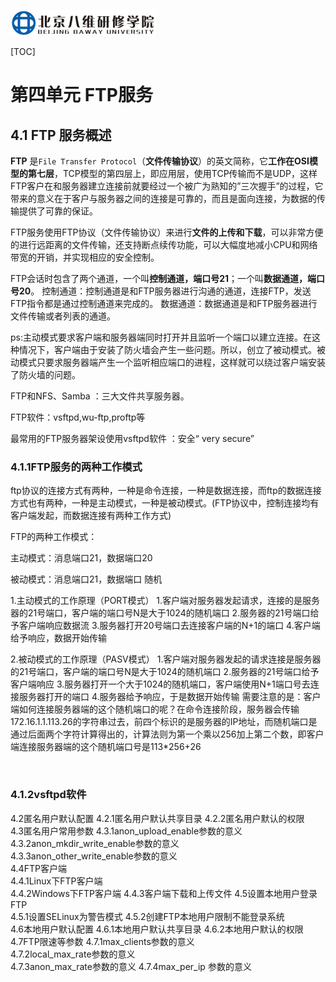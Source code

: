 ![1567044038533](assets/1567044038533.png)



[TOC]







# 第四单元 FTP服务



## 4.1 FTP 服务概述	

**FTP** 是`File Transfer Protocol`（**文件传输协议**）的英文简称，它**工作在OSI模型的第七层**，TCP模型的第四层上，即应用层，使用TCP传输而不是UDP，这样FTP客户在和服务器建立连接前就要经过一个被广为熟知的”三次握手”的过程，它带来的意义在于客户与服务器之间的连接是可靠的，而且是面向连接，为数据的传输提供了可靠的保证。

FTP服务使用FTP协议（文件传输协议）来进行**文件的上传和下载**，可以非常方便的进行远距离的文件传输，还支持断点续传功能，可以大幅度地减小CPU和网络带宽的开销，并实现相应的安全控制。

FTP会话时包含了两个通道，一个叫**控制通道，端口号21**；一个叫**数据通道，端口号20**。 
控制通道：控制通道是和FTP服务器进行沟通的通道，连接FTP，发送FTP指令都是通过控制通道来完成的。 
数据通道：数据通道是和FTP服务器进行文件传输或者列表的通道。

ps:主动模式要求客户端和服务器端同时打开并且监听一个端口以建立连接。在这种情况下，客户端由于安装了防火墙会产生一些问题。所以，创立了被动模式。被动模式只要求服务器端产生一个监听相应端口的进程，这样就可以绕过客户端安装了防火墙的问题。

FTP和NFS、Samba ：三大文件共享服务器。

FTP软件：vsftpd,wu-ftp,proftp等

最常用的FTP服务器架设使用vsftpd软件 ：安全“ very secure”











### 4.1.1FTP服务的两种工作模式

ftp协议的连接方式有两种，一种是命令连接，一种是数据连接，而ftp的数据连接方式也有两种，一种是主动模式，一种是被动模式。(FTP协议中，控制连接均有客户端发起，而数据连接有两种工作方式)

FTP的两种工作模式：

主动模式：消息端口21，数据端口20

被动模式：消息端口21，数据端口 随机



1.主动模式的工作原理（PORT模式）
1.客户端对服务器发起请求，连接的是服务器的21号端口，客户端的端口号N是大于1024的随机端口 
2.服务器的21号端口给予客户端响应数据流 
3.服务器打开20号端口去连接客户端的N+1的端口 
4.客户端给予响应，数据开始传输

2.被动模式的工作原理（PASV模式）
1.客户端对服务器发起的请求连接是服务器的21号端口，客户端的端口号N是大于1024的随机端口 
2.服务器的21号端口给予客户端响应 
3.服务器打开一个大于1024的随机端口，客户端使用N+1端口号去连接服务器打开的端口 
4.服务器给予响应，于是数据开始传输 
需要注意的是：客户端如何连接服务器端的这个随机端口的呢？在命令连接阶段，服务器会传输172.16.1.1.113.26的字符串过去，前四个标识的是服务器的IP地址，而随机端口是通过后面两个字符计算得出的，计算法则为第一个乘以256加上第二个数，即客户端连接服务器端的这个随机端口号是113*256+26




​	

### 4.1.2vsftpd软件	

4.2匿名用户默认配置	
4.2.1匿名用户默认共享目录	
4.2.2匿名用户默认的权限	
4.3匿名用户常用参数	
4.3.1anon_upload_enable参数的意义	
4.3.2anon_mkdir_write_enable参数的意义	
4.3.3anon_other_write_enable参数的意义	
4.4FTP客户端	
4.4.1Linux下FTP客户端	
4.4.2Windows下FTP客户端	
4.4.3客户端下载和上传文件
4.5设置本地用户登录FTP	
4.5.1设置SELinux为警告模式	
4.5.2创建FTP本地用户限制不能登录系统	
4.6本地用户默认配置	
4.6.1本地用户默认共享目录	
4.6.2本地用户默认的权限	
4.7FTP限速等参数	
4.7.1max_clients参数的意义	
4.7.2local_max_rate参数的意义	
4.7.3anon_max_rate参数的意义	
4.7.4max_per_ip 参数的意义

